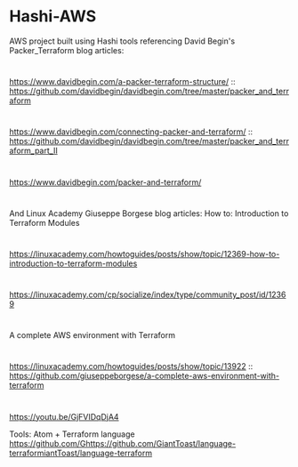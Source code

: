 # Hashi-AWS
AWS project built using Hashi tools referencing
David Begin's Packer_Terraform blog articles:
#
https://www.davidbegin.com/a-packer-terraform-structure/ :: https://github.com/davidbegin/davidbegin.com/tree/master/packer_and_terraform
#
https://www.davidbegin.com/connecting-packer-and-terraform/ :: https://github.com/davidbegin/davidbegin.com/tree/master/packer_and_terraform_part_II
#
https://www.davidbegin.com/packer-and-terraform/
#
And Linux Academy Giuseppe Borgese blog articles:
How to: Introduction to Terraform Modules
#
https://linuxacademy.com/howtoguides/posts/show/topic/12369-how-to-introduction-to-terraform-modules
#
https://linuxacademy.com/cp/socialize/index/type/community_post/id/12369
#
A complete AWS environment with Terraform
#
https://linuxacademy.com/howtoguides/posts/show/topic/13922 :: https://github.com/giuseppeborgese/a-complete-aws-environment-with-terraform
#
https://youtu.be/GjFVIDqDjA4

Tools:
Atom + Terraform language
https://github.com/Ghttps://github.com/GiantToast/language-terraformiantToast/language-terraform
